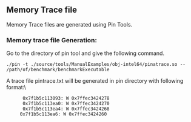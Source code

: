 ## Memory Trace file 
Memory Trace files are generated using Pin Tools.

### Memory trace file Generation:
Go to the directory of pin tool and give the following command.
```
./pin -t ./source/tools/ManualExamples/obj-intel64/pinatrace.so -- /path/of/benchmark/benchmarkExecutable
```

A trace file pintrace.txt will be generated in pin directory with following format:\
         
          0x7f1b5c113093: W 0x7ffec3424278
          0x7f1b5c113ea0: W 0x7ffec3424270
          0x7f1b5c113ea4: W 0x7ffec3424268
         0x7f1b5c113ea6: W 0x7ffec3424260
         

            
